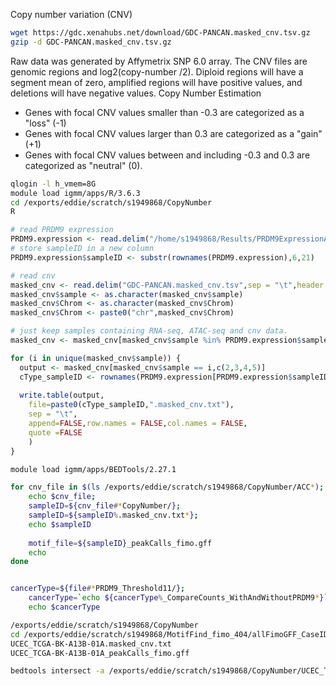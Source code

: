 Copy number variation (CNV)
```bash
wget https://gdc.xenahubs.net/download/GDC-PANCAN.masked_cnv.tsv.gz
gzip -d GDC-PANCAN.masked_cnv.tsv.gz
```
Raw data was generated by Affymetrix SNP 6.0 array.
The CNV files are genomic regions and log2(copy-number /2). Diploid regions will have a segment mean of zero, amplified regions will have positive values, and deletions will have negative values.
Copy Number Estimation
-   Genes with focal CNV values smaller than -0.3 are categorized as a "loss" (-1)
-   Genes with focal CNV values larger than 0.3 are categorized as a "gain" (+1)
-   Genes with focal CNV values between and including -0.3 and 0.3 are categorized as "neutral" (0).

```bash
qlogin -l h_vmem=8G
module load igmm/apps/R/3.6.3
cd /exports/eddie/scratch/s1949868/CopyNumber
R
```
```r
# read PRDM9 expression
PRDM9.expression <- read.delim("/home/s1949868/Results/PRDM9ExpressionAndBinding/PRDM9Expression.txt", sep = "\t",header = TRUE)
# store sampleID in a new column
PRDM9.expression$sampleID <- substr(rownames(PRDM9.expression),6,21)

# read cnv
masked_cnv <- read.delim("GDC-PANCAN.masked_cnv.tsv",sep = "\t",header = TRUE)
masked_cnv$sample <- as.character(masked_cnv$sample)
masked_cnv$Chrom <- as.character(masked_cnv$Chrom)
masked_cnv$Chrom <- paste0("chr",masked_cnv$Chrom)

# just keep samples containing RNA-seq, ATAC-seq and cnv data.
masked_cnv <- masked_cnv[masked_cnv$sample %in% PRDM9.expression$sampleID,]

for (i in unique(masked_cnv$sample)) {
  output <- masked_cnv[masked_cnv$sample == i,c(2,3,4,5)]
  cType_sampleID <- rownames(PRDM9.expression[PRDM9.expression$sampleID == i,])
  
  write.table(output,
	file=paste0(cType_sampleID,".masked_cnv.txt"),
	sep = "\t",
	append=FALSE,row.names = FALSE,col.names = FALSE,
	quote =FALSE
	)
}
```
```bash
module load igmm/apps/BEDTools/2.27.1

for cnv_file in $(ls /exports/eddie/scratch/s1949868/CopyNumber/ACC*); do 
	echo $cnv_file; 
	sampleID=${cnv_file#*CopyNumber/}; 
	sampleID=${sampleID%.masked_cnv.txt*};
	echo $sampleID
	
	motif_file=${sampleID}_peakCalls_fimo.gff
	echo
done


cancerType=${file#*PRDM9_Threshold11/}; 
	cancerType=`echo ${cancerType%_CompareCounts_WithAndWithoutPRDM9*}`;
	echo $cancerType

/exports/eddie/scratch/s1949868/CopyNumber
cd /exports/eddie/scratch/s1949868/MotifFind_fimo_404/allFimoGFF_CaseID
UCEC_TCGA-BK-A13B-01A.masked_cnv.txt
UCEC_TCGA-BK-A13B-01A_peakCalls_fimo.gff

bedtools intersect -a /exports/eddie/scratch/s1949868/CopyNumber/UCEC_TCGA-BK-A13B-01A.masked_cnv.txt -b /exports/eddie/scratch/s1949868/MotifFind_fimo_404/allFimoGFF_CaseID/UCEC_TCGA-BK-A13B-01A_peakCalls_fimo.gff

```
<!--stackedit_data:
eyJoaXN0b3J5IjpbNjY4NTY3MDYwLDk0ODc4MzcwLC0xMzI4MD
I1NDEyLC0xNzQ3OTY2NzEsLTUyMzI4NDY2MywtMTY5OTAxMjI4
MSwyMDc0MDcxNywtMTMyNzE4MjA5Nyw0ODM1NjM2MjYsLTE2OT
YzODkxMzIsLTExMjEyNDE0OTgsMTUwNjMyODM4Ml19
-->